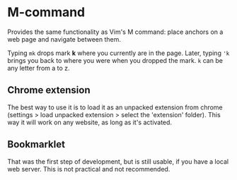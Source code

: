 M-command
=========

Provides the same functionality as Vim's M command: place anchors on a web page and navigate between them.  

Typing `mk` drops mark **k** where you currently are in the page. Later, typing `'k` brings you back to where you were when you dropped the mark. `k` can be any letter from a to z.

## Chrome extension
The best way to use it is to load it as an unpacked extension from chrome (settings > load unpacked extension > select the 'extension' folder). This way it will work on any website, as long as it's activated.


## Bookmarklet
That was the first step of development, but is still usable, if you have a local web server. This is not practical and not recommended.